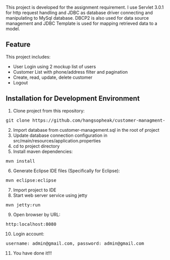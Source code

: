 

This project is developed for the assignment requirement. I use Servlet 3.0.1 for http request handling and JDBC as database driver connecting and manipulating to MySql database. DBCP2 is also used for data source management and JDBC Template is used for mapping retrieved data to a model.
<h2>Feature</h2>
This project includes:
<ul>
	<li>User Login using 2 mockup list of users</li>
	<li>Customer List with phone/address filter and pagination</li>
	<li>Create, read, update, delete customer</li>
	<li>Logout</li>
</ul>

<h2>Installation for Development Environment</h2>


1. Clone project from this repository:
<pre>
git clone https://github.com/hangsopheak/customer-managment-system.git
</pre>

2. Import database from customer-management.sql in the root of project
3. Update database connection configuration in src/main/resources/application.properties
4. cd to project directory
5. Install maven dependencies:
<pre>
mvn install
</pre>

6. Generate Eclipse IDE files (Specifically for Eclipse):
<pre>
mvn eclipse:eclipse
</pre>

7. Import project to IDE
8. Start web server service using jetty
<pre>
mvn jetty:run
</pre>
9. Open browser by URL:
<pre>
http:localhost:8080
</pre>

10. Login account:
<pre>
username: admin@gmail.com, password: admin@gmail.com
</pre>

11. You have done it!!!
